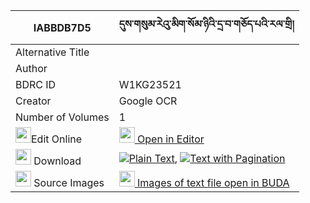 |IABBDB7D5|དུས་གསུམ་རེའུ་མིག་སོམ་ཉིའི་དྲ་བ་གཅོད་པའི་རལ་གྲི། 
| --- | --- 
|Alternative Title |
|Author | 
|BDRC ID | W1KG23521
|Creator | Google OCR
|Number of Volumes| 1
|<img width="25" src="https://img.icons8.com/color/25/000000/edit-property.png">Edit Online| [<img width="25" src="https://avatars.githubusercontent.com/u/45091458?s=200&v=4"> Open in Editor](http://editor.openpecha.org/IABBDB7D5)
|<img width="25" src="https://img.icons8.com/fluent/48/000000/download-2.png"/>  Download | [![](https://img.icons8.com/color/20/000000/txt.png)Plain Text](https://github.com/Openpecha/IABBDB7D5/releases/download/v1/dusum_re'umik_somnyi_i_drawa_c_plain_IABBDB7D5.zip), [![](https://img.icons8.com/color/20/000000/txt.png)Text with Pagination](https://github.com/Openpecha/IABBDB7D5/releases/download/v1/dusum_re'umik_somnyi_i_drawa_c_pages_IABBDB7D5.zip)
|<img width="25" src="https://img.icons8.com/plasticine/100/000000/pictures-folder.png"/>  Source Images | [<img width="25" src="https://library.bdrc.io/icons/BUDA-small.svg"> Images of text file open in BUDA](https://library.bdrc.io/show/bdr:W1KG23521)